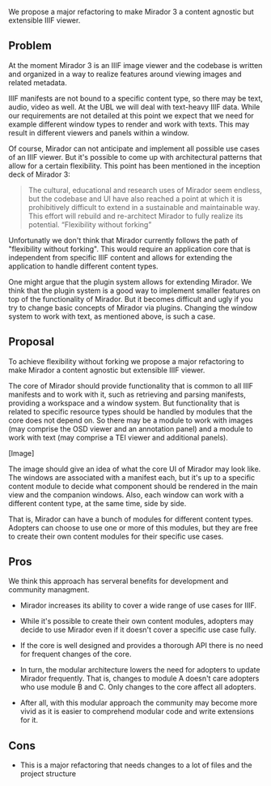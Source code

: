 
We propose a major refactoring to make Mirador 3 a content agnostic but extensible IIIF viewer.

## Problem

At the moment Mirador 3 is an IIIF image viewer and the codebase is written and organized in a way to realize features around viewing images and related metadata.

IIIF manifests are not bound to a specific content type, so there may be text, audio, video as well. At the UBL we will deal with text-heavy IIIF data. While our requirements are not detailed at this point we expect that we need for example different window types to render and work with texts. This may result in different viewers and panels within a window.

Of course, Mirador can not anticipate and implement all possible use cases of an IIIF viewer. But it's possible to come up with architectural patterns that allow for a certain flexibility. This point has been mentioned in the inception deck of Mirador 3:

> The cultural, educational and research uses of Mirador seem endless, but the codebase and UI have also reached a point at which it is prohibitively difficult to extend in a sustainable and maintainable way. This effort will rebuild and re-architect Mirador to fully realize its potential. “Flexibility without forking”

Unfortunatly we don't think that Mirador currently follows the path of "flexibility without forking". This would require an application core that is independent from specific IIIF content and allows for extending the application to handle different content types.

One might argue that the plugin system allows for extending Mirador. We think that the plugin system is a good way to implement smaller features on top of the functionality of Mirador. But it becomes difficult and ugly if you try to change basic concepts of Mirador via plugins. Changing the window system to work with text, as mentioned above, is such a case.

## Proposal

To achieve flexibility without forking we propose a major refactoring to make Mirador a content agnostic but extensible IIIF viewer.

The core of Mirador should provide functionality that is common to all IIIF manifests and to work with it, such as retrieving and parsing manifests, providing a workspace and a window system. But functionality that is related to specific resource types should be handled by modules that the core does not depend on. So there may be a module to work with images (may comprise the OSD viewer and an annotation panel) and a module to work with text (may comprise a TEI viewer and additional panels).

[Image]

The image should give an idea of what the core UI of Mirador may look like. The windows are associated with a manifest each, but it's up to a specific content module to decide what component should be rendered in the main view and the companion windows. Also, each window can work with a different content type, at the same time, side by side.

That is, Mirador can have a bunch of modules for different content types. Adopters can choose to use one or more of this modules, but they are free to create their own content modules for their specific use cases.

## Pros

We think this approach has serveral benefits for development and community managment.

* Mirador increases its ability to cover a wide range of use cases for IIIF.

* While it's possible to create their own content modules, adopters may decide to use Mirador even if it doesn't cover a specific use case fully.

* If the core is well designed and provides a thorough API there is no need for frequent changes of the core.

* In turn, the modular architecture lowers the need for adopters to update Mirador frequently. That is, changes to module A doesn't care adopters who use module B and C. Only changes to the core affect all adopters.

* After all, with this modular approach the community may become more vivid as it is easier to comprehend modular code and write extensions for it.

## Cons

* This is a major refactoring that needs changes to a lot of files and the project structure
